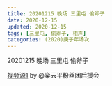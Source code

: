 ```yaml
---
title: 20201215 晚场 三里屯 偷斧子 
date: 2020-12-15
updated: 2020-12-15
tags: [三里屯, 偷斧子, 相声] 
categories: (2020)庚子年场次
---
```

20201215 晚场 三里屯 偷斧子 



[视频源1](https://weibo.com/6574451359/JyCUTgs08) by @栾云平粉丝团后援会

